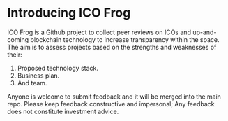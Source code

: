 # Introducing ICO Frog

ICO Frog is a Github project to collect peer reviews on ICOs and up-and-coming blockchain technology to increase transparency within the space. The aim is to assess projects based on the strengths and weaknesses of their:

1. Proposed technology stack.
2. Business plan.
3. And team.

Anyone is welcome to submit feedback and it will be merged into the main repo. Please keep feedback constructive and impersonal; Any feedback does not constitute investment advice. 
